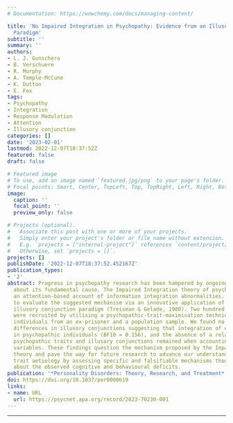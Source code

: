 ```yaml
---
# Documentation: https://wowchemy.com/docs/managing-content/

title: 'No Impaired Integration in Psychopathy: Evidence from an Illusory Conjunction
  Paradigm'
subtitle: ''
summary: ''
authors:
- L. J. Gunschera
- B. Verschuere
- R. Murphy
- A. Temple-McCune
- K. Dutton
- E. Fox
tags: 
- Psychopathy
- Integration
- Response Modulation
- Attention
- Illusory conjunction
categories: []
date: '2023-02-01'
lastmod: 2022-12-07T18:37:52Z
featured: false
draft: false

# Featured image
# To use, add an image named `featured.jpg/png` to your page's folder.
# Focal points: Smart, Center, TopLeft, Top, TopRight, Left, Right, BottomLeft, Bottom, BottomRight.
image:
  caption: ''
  focal_point: ''
  preview_only: false

# Projects (optional).
#   Associate this post with one or more of your projects.
#   Simply enter your project's folder or file name without extension.
#   E.g. `projects = ["internal-project"]` references `content/project/deep-learning/index.md`.
#   Otherwise, set `projects = []`.
projects: []
publishDate: '2022-12-07T18:37:52.452167Z'
publication_types:
- '2'
abstract: Progress in psychopathy research has been hampered by ongoing contention
  about its fundamental cause. The Impaired Integration theory of psychopathy provides
  an attention-based account of information integration abnormalities. We set out
  to evaluate the suggested mechanism via an innovative application of the well-established
  illusory conjunction paradigm (Treisman & Gelade, 1980). Two hundred participants
  were recruited by utilising a psychopathic-trait-maximisation technique, sampling
  individuals from an ex-prisoner and a population sample. We found no evidence for
  differences in illusory conjunctions suggesting that integration of cues deficits
  in psychopathic individuals (BF10 = 0.156), and the absence of a relationship between
  psychopathic traits and illusory conjunctions remained when accounting for confounding
  variables. These findings question the mechanism proposed by the Impaired Integration
  theory and pave the way for future research to advance our understanding of psychopathic
  trait aetiology by assessing specific and falsifiable mechanisms thought to bring
  about the observed cognitive and behavioural deficits.
publication: '*Personality Disorders: Theory, Research, and Treatment*'
doi: https://doi.org/10.1037/per0000619
links:
- name: URL
  url: https://psycnet.apa.org/record/2023-70230-001
---
```

---
